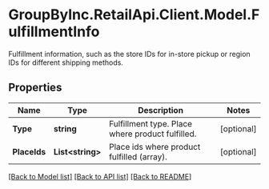 # GroupByInc.RetailApi.Client.Model.FulfillmentInfo
Fulfillment information, such as the store IDs for in-store pickup or region IDs for different shipping methods.

## Properties

Name | Type | Description | Notes
------------ | ------------- | ------------- | -------------
**Type** | **string** | Fulfillment type. Place where product fulfilled. | [optional] 
**PlaceIds** | **List&lt;string&gt;** | Place ids where product fulfilled (array). | [optional] 

[[Back to Model list]](../README.md#documentation-for-models) [[Back to API list]](../README.md#documentation-for-api-endpoints) [[Back to README]](../README.md)

